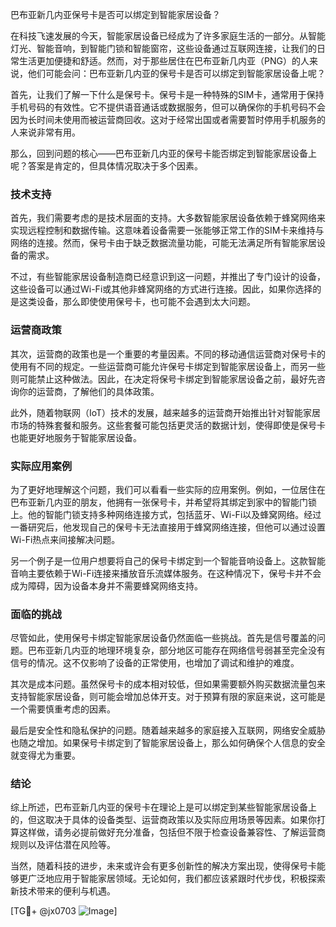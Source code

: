 巴布亚新几内亚保号卡是否可以绑定到智能家居设备？

在科技飞速发展的今天，智能家居设备已经成为了许多家庭生活的一部分。从智能灯光、智能音响，到智能门锁和智能窗帘，这些设备通过互联网连接，让我们的日常生活更加便捷和舒适。然而，对于那些居住在巴布亚新几内亚（PNG）的人来说，他们可能会问：巴布亚新几内亚的保号卡是否可以绑定到智能家居设备上呢？

首先，让我们了解一下什么是保号卡。保号卡是一种特殊的SIM卡，通常用于保持手机号码的有效性。它不提供语音通话或数据服务，但可以确保你的手机号码不会因为长时间未使用而被运营商回收。这对于经常出国或者需要暂时停用手机服务的人来说非常有用。

那么，回到问题的核心——巴布亚新几内亚的保号卡能否绑定到智能家居设备上呢？答案是肯定的，但具体情况取决于多个因素。

### 技术支持

首先，我们需要考虑的是技术层面的支持。大多数智能家居设备依赖于蜂窝网络来实现远程控制和数据传输。这意味着设备需要一张能够正常工作的SIM卡来维持与网络的连接。然而，保号卡由于缺乏数据流量功能，可能无法满足所有智能家居设备的需求。

不过，有些智能家居设备制造商已经意识到这一问题，并推出了专门设计的设备，这些设备可以通过Wi-Fi或其他非蜂窝网络的方式进行连接。因此，如果你选择的是这类设备，那么即使使用保号卡，也可能不会遇到太大问题。

### 运营商政策

其次，运营商的政策也是一个重要的考量因素。不同的移动通信运营商对保号卡的使用有不同的规定。一些运营商可能允许保号卡绑定到智能家居设备上，而另一些则可能禁止这种做法。因此，在决定将保号卡绑定到智能家居设备之前，最好先咨询你的运营商，了解他们的具体政策。

此外，随着物联网（IoT）技术的发展，越来越多的运营商开始推出针对智能家居市场的特殊套餐和服务。这些套餐可能包括更灵活的数据计划，使得即使是保号卡也能更好地服务于智能家居设备。

### 实际应用案例

为了更好地理解这个问题，我们可以看看一些实际的应用案例。例如，一位居住在巴布亚新几内亚的朋友，他拥有一张保号卡，并希望将其绑定到家中的智能门锁上。他的智能门锁支持多种网络连接方式，包括蓝牙、Wi-Fi以及蜂窝网络。经过一番研究后，他发现自己的保号卡无法直接用于蜂窝网络连接，但他可以通过设置Wi-Fi热点来间接解决问题。

另一个例子是一位用户想要将自己的保号卡绑定到一个智能音响设备上。这款智能音响主要依赖于Wi-Fi连接来播放音乐流媒体服务。在这种情况下，保号卡并不会成为障碍，因为设备本身并不需要蜂窝网络支持。

### 面临的挑战

尽管如此，使用保号卡绑定智能家居设备仍然面临一些挑战。首先是信号覆盖的问题。巴布亚新几内亚的地理环境复杂，部分地区可能存在网络信号弱甚至完全没有信号的情况。这不仅影响了设备的正常使用，也增加了调试和维护的难度。

其次是成本问题。虽然保号卡的成本相对较低，但如果需要额外购买数据流量包来支持智能家居设备，则可能会增加总体开支。对于预算有限的家庭来说，这可能是一个需要慎重考虑的因素。

最后是安全性和隐私保护的问题。随着越来越多的家庭接入互联网，网络安全威胁也随之增加。如果保号卡绑定到了智能家居设备上，那么如何确保个人信息的安全就变得尤为重要。

### 结论

综上所述，巴布亚新几内亚的保号卡在理论上是可以绑定到某些智能家居设备上的，但这取决于具体的设备类型、运营商政策以及实际应用场景等因素。如果你打算这样做，请务必提前做好充分准备，包括但不限于检查设备兼容性、了解运营商规则以及评估潜在风险等。

当然，随着科技的进步，未来或许会有更多创新性的解决方案出现，使得保号卡能够更广泛地应用于智能家居领域。无论如何，我们都应该紧跟时代步伐，积极探索新技术带来的便利与机遇。

[TG💪+ @jx0703 ![Image](https://github.com/user-attachments/assets/dbca1d08-cadb-493c-b0ec-ad6f7a83f270)]